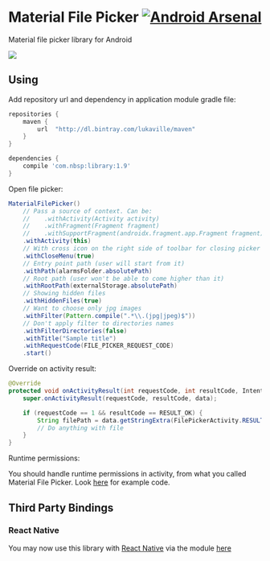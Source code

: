 # Material File Picker [![Android Arsenal](https://img.shields.io/badge/Android%20Arsenal-MaterialFilePicker-brightgreen.svg?style=flat)](http://android-arsenal.com/details/1/2690) 
Material file picker library for Android

![](https://i.imgur.com/mjxs05n.png)

## Using

Add repository url and dependency in application module gradle file:

```gradle
repositories {
    maven {
        url  "http://dl.bintray.com/lukaville/maven" 
    }
}

dependencies {
    compile 'com.nbsp:library:1.9'
}
```

Open file picker:

```java
MaterialFilePicker()
    // Pass a source of context. Can be:
    //    .withActivity(Activity activity)
    //    .withFragment(Fragment fragment)
    //    .withSupportFragment(androidx.fragment.app.Fragment fragment)
    .withActivity(this)
    // With cross icon on the right side of toolbar for closing picker straight away
    .withCloseMenu(true)
    // Entry point path (user will start from it)
    .withPath(alarmsFolder.absolutePath)
    // Root path (user won't be able to come higher than it)
    .withRootPath(externalStorage.absolutePath)
    // Showing hidden files
    .withHiddenFiles(true)
    // Want to choose only jpg images
    .withFilter(Pattern.compile(".*\\.(jpg|jpeg)$"))
    // Don't apply filter to directories names
    .withFilterDirectories(false)
    .withTitle("Sample title")
    .withRequestCode(FILE_PICKER_REQUEST_CODE)
    .start()
```

Override on activity result:

```java
@Override
protected void onActivityResult(int requestCode, int resultCode, Intent data) {
    super.onActivityResult(requestCode, resultCode, data);

    if (requestCode == 1 && resultCode == RESULT_OK) {
        String filePath = data.getStringExtra(FilePickerActivity.RESULT_FILE_PATH);
        // Do anything with file
    }
}
```

Runtime permissions:

You should handle runtime permissions in activity, from what you called Material File Picker.
Look [here](https://github.com/nbsp-team/MaterialFilePicker/blob/master/app/src/main/java/com/dimorinny/sample/MainActivity.java#L38-L69) for example code.

## Third Party Bindings

### React Native
You may now use this library with [React Native](https://github.com/facebook/react-native) via the module [here](https://github.com/prscX/react-native-file-selector)
